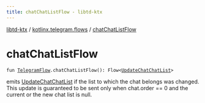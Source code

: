 ```yaml
---
title: chatChatListFlow - libtd-ktx
---
```


[libtd-ktx](../index.html) / [kotlinx.telegram.flows](index.html) / [chatChatListFlow](./chat-chat-list-flow.html)

# chatChatListFlow

`fun `[`TelegramFlow`](../kotlinx.telegram.core/-telegram-flow/index.html)`.chatChatListFlow(): Flow<`[`UpdateChatChatList`](https://tdlibx.github.io/td/docs/org/drinkless/td/libcore/telegram/TdApi.UpdateChatChatList.html)`>`

emits [UpdateChatChatList](https://tdlibx.github.io/td/docs/org/drinkless/td/libcore/telegram/TdApi.UpdateChatChatList.html) if the list to which the chat belongs was changed. This update is
guaranteed to be sent only when chat.order == 0 and the current or the new chat list is null.

